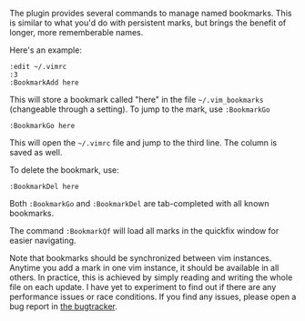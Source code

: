 The plugin provides several commands to manage named bookmarks. This is
similar to what you'd do with persistent marks, but brings the benefit of
longer, more rememberable names.

Here's an example:

``` vim
:edit ~/.vimrc
:3
:BookmarkAdd here
```

This will store a bookmark called "here" in the file `~/.vim_bookmarks` (changeable through a setting). To jump to the mark, use `:BookmarkGo`

``` vim
:BookmarkGo here
```

This will open the `~/.vimrc` file and jump to the third line. The column is saved as well.

To delete the bookmark, use:

``` vim
:BookmarkDel here
```

Both `:BookmarkGo` and `:BookmarkDel` are tab-completed with all known bookmarks.

The command `:BookmarkQf` will load all marks in the quickfix window for easier navigating.

Note that bookmarks should be synchronized between vim instances. Anytime you add a mark in one vim instance, it should be available in all others. In practice, this is achieved by simply reading and writing the whole file on each update. I have yet to experiment to find out if there are any performance issues or race conditions. If you find any issues, please open a bug report in [the bugtracker](https://github.com/AndrewRadev/simple_bookmarks.vim/issues).
